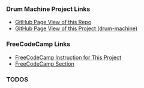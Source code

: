 ### Drum Machine Project Links

* [GitHub Page View of this Repo](https://trentspalmer.github.io/fcc-challenges)
* [GitHub Page View of this Project (drum-machine)](https://trentspalmer.github.io/fcc-challenges/drum-machine)

### FreeCodeCamp Links

* [FreeCodeCamp Instruction for This Project](https://www.freecodecamp.org/learn/front-end-libraries/front-end-libraries-projects/build-a-drum-machine)
* [FreeCodeCamp Section](https://www.freecodecamp.org/learn/front-end-libraries/front-end-libraries-projects)

### TODOS
